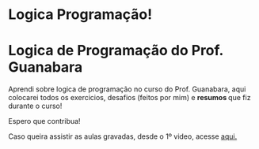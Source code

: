 # Logica Programação!
<h1> Logica de Programação do Prof. Guanabara </h1> 
<p>Aprendi sobre logica de programação no curso do Prof. Guanabara, aqui colocarei todos os exercicios, desafios (feitos por mim) e <strong> resumos </strong> que fiz durante o curso! </p> 
<p> Espero que contribua! </p>
<p>Caso queira assistir as aulas gravadas, desde o 1º video, acesse <a href="https://www.youtube.com/watch?v=8mei6uVttho&list=PLHz_AreHm4dmSj0MHol_aoNYCSGFqvfXV" target="_blank">aqui.</a></p>
